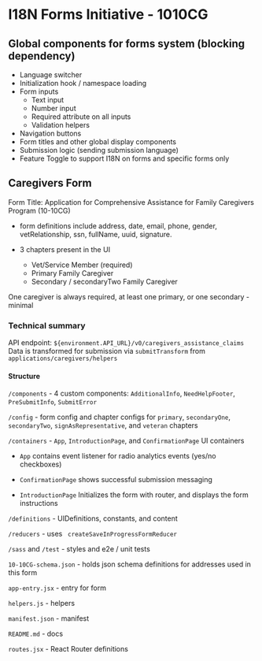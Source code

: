 # I18N Forms Initiative - 1010CG

## Global components for forms system (blocking dependency)
- Language switcher
- Initialization hook / namespace loading
- Form inputs
	- Text input
	- Number input
	- Required attribute on all inputs
	- Validation helpers
- Navigation buttons
- Form titles and other global display components
- Submission logic (sending submission language)
- Feature Toggle to support I18N on forms and specific forms only

## Caregivers Form
Form Title: Application for Comprehensive Assistance for Family Caregivers Program (10-10CG)

- form definitions include address, date, email, phone, gender, vetRelationship, ssn, fullName, uuid, signature.

- 3 chapters present in the UI
	- Vet/Service Member (required)
	- Primary Family Caregiver
	- Secondary / secondaryTwo Family Caregiver

One caregiver is always required, at least one primary, or one secondary - minimal

### Technical summary

API endpoint: `${environment.API_URL}/v0/caregivers_assistance_claims`
Data is transformed for submission via `submitTransform` from `applications/caregivers/helpers`

#### Structure

`/components` - 4 custom components: `AdditionalInfo`, `NeedHelpFooter`, `PreSubmitInfo`, `SubmitError`

`/config` - form config and chapter configs for `primary`, `secondaryOne`, `secondaryTwo`, `signAsRepresentative`, and `veteran` chapters

`/containers` - `App`, `IntroductionPage`, and `ConfirmationPage` UI containers

- `App` contains event listener for radio analytics events (yes/no checkboxes)

- `ConfirmationPage` shows successful submission messaging
	
- `IntroductionPage` Initializes the form with router, and displays the form instructions
	
`/definitions` - UIDefinitions, constants, and content

`/reducers` -  uses ` createSaveInProgressFormReducer`

`/sass` and `/test` - styles and e2e / unit tests

`10-10CG-schema.json` - holds json schema definitions for addresses used in this form

`app-entry.jsx` - entry for form

`helpers.js` - helpers

`manifest.json` - manifest

`README.md` - docs

`routes.jsx` - React Router definitions

